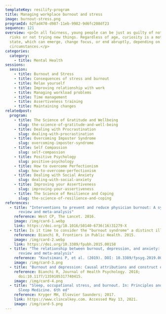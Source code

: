 ```yaml
---
templateKey: resilify-program
title: Managing workplace burnout and stress
image: burnout-stress.png
programId: 62fad470-d987-11eb-9982-9d6fc208df23
sequence: 121
overview: <p>In all fairness, young people can be just as guilty of not taking
  risks or not trying new things. Regardless of age, curiosity is a motivational
  state, which can emerge, change focus, or end abruptly, depending on the
  circumstances.</p>
categories:
  category:
    - title: Mental Health
sessions:
  session:
    - title: Burnout and Stress
    - title: Consequences of stress and burnout
    - title: Relax yourself
    - title: Improving relationship with work
    - title: Managing workload problems
    - title: Time management
    - title: Assertiveness training
    - title: Maintaining changes
relatedpost:
  program:
    - title: The Science of Gratitude and Wellbeing
      slug: the-science-of-gratitude-and-well-being
    - title: Dealing with Procrastination
      slug: dealing-with-procrastination
    - title: Overcoming Imposter Syndrome
      slug: overcoming-imposter-syndrome
    - title: Self Compassion
      slug: self-compassion
    - title: Positive Psychology
      slug: positive-psychology
    - title: How to overcome Perfectionism
      slug: how-to-overcome-perfectionism
    - title: Dealing with Social Anxiety
      slug: dealing-with-social-anxiety
    - title: Improving your Assertiveness
      slug: improving-your-assertiveness
    - title: The Science of Resilience and Coping
      slug: the-science-of-resilience-and-coping
references:
  - title: "Interventions to prevent and reduce physician burnout: A systematic
      review and meta-analysis"
    reference: West CP, The Lancet. 2016.
    image: /img/card-1.webp
    link: https://doi.org/10.1016/S0140-6736(16)31279-X
  - title: Is it time to consider the "burnout syndrome" a distinct illness?
    reference: Bianchi R, Frontiers in Public Health. 2015.
    image: /img/card-2.webp
    link: https://doi.org/10.3389/fpubh.2015.00158
  - title: "The relationship between burnout, depression, and anxiety: A systematic
      review and meta-analysis"
    reference: "Koutsimani P, et al. (2019). DOI: 10.3389/fpsyg.2019.00284"
    image: /img/card-3.png
  - title: "Burnout and depression: Causal attributions and construct overlap"
    reference: Bianchi R, Journal of Health Psychology. 2018;
      doi:10.1177/1359105317740415.
    image: /img/card-4.png
  - title: "Sleep, occupational stress, and burnout. In: Principles and Practice of
      Sleep Medicine. 6th ed"
    reference: Kryger MH, Elsevier Saunders; 2017.
    link: https://www.clincalkey.com. Accessed May 13, 2021.
    image: /img/card-5.png
---
```


